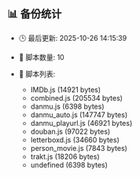## 📊 备份统计

- 🕒 最后更新: 2025-10-26 14:15:39
- 📁 脚本数量: 10
- 📄 脚本列表:

  - IMDb.js (14921 bytes)
  - combined.js (205534 bytes)
  - danmu.js (6398 bytes)
  - danmu_auto.js (147747 bytes)
  - danmu_playurl.js (46921 bytes)
  - douban.js (97022 bytes)
  - letterboxd.js (34660 bytes)
  - person_movie.js (7843 bytes)
  - trakt.js (18206 bytes)
  - undefined (6398 bytes)
